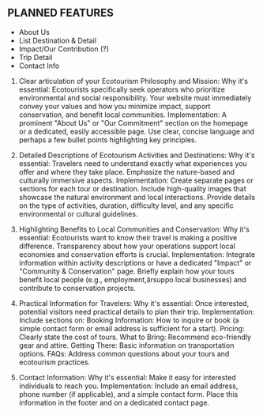 ## PLANNED FEATURES
- About Us
- List Destination & Detail
- Impact/Our Contribution (?)
- Trip Detail
- Contact Info

1. Clear articulation of your Ecotourism Philosophy and Mission:
Why it's essential: Ecotourists specifically seek operators who prioritize environmental and social responsibility. Your website must immediately convey your values and how you minimize impact, support conservation, and benefit local communities.
Implementation: A prominent "About Us" or "Our Commitment" section on the homepage or a dedicated, easily accessible page. Use clear, concise language and perhaps a few bullet points highlighting key principles.

2. Detailed Descriptions of Ecotourism Activities and Destinations:
Why it's essential: Travelers need to understand exactly what experiences you offer and where they take place. Emphasize the nature-based and culturally immersive aspects.
Implementation: Create separate pages or sections for each tour or destination. Include high-quality images that showcase the natural environment and local interactions. Provide details on the type of activities, duration, difficulty level, and any specific environmental or cultural guidelines.

3. Highlighting Benefits to Local Communities and Conservation:
Why it's essential: Ecotourists want to know their travel is making a positive difference. Transparency about how your operations support local economies and conservation efforts is crucial.
Implementation: Integrate information within activity descriptions or have a dedicated "Impact" or "Community & Conservation" page. Briefly explain how your tours benefit local people (e.g., employment,ărsuppo local businesses) and contribute to conservation projects.

4. Practical Information for Travelers:
Why it's essential: Once interested, potential visitors need practical details to plan their trip.
Implementation: Include sections on:
Booking Information: How to inquire or book (a simple contact form or email address is sufficient for a start).
Pricing: Clearly state the cost of tours.
What to Bring: Recommend eco-friendly gear and attire.
Getting There: Basic information on transportation options.
FAQs: Address common questions about your tours and ecotourism practices.

5. Contact Information:
Why it's essential: Make it easy for interested individuals to reach you.
Implementation: Include an email address, phone number (if applicable), and a simple contact form. Place this information in the footer and on a dedicated contact page.